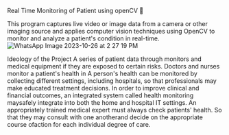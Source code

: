 Real Time Monitoring of Patient using openCV 🧷

This program captures live video or image data from a camera or other imaging source and applies computer vision techniques using OpenCV to monitor and analyze a patient's condition in real-time. 
![WhatsApp Image 2023-10-26 at 2 27 19 PM](https://github.com/yasirarafath96/Real_Time_Monitoring_of_Patient_using_openCV/assets/85051168/fb26aab3-0660-4073-947b-e90754621bfc)

Ideology of the Project
A series of patient data through monitors and medical equipment if they are exposed to certain risks. Doctors and nurses monitor a patient's health in A person's health can be monitored by collecting different settings, including hospitals, so that professionals may make educated treatment decisions. In order to improve clinical and financial outcomes, an integrated system called health monitoring maysafely integrate into both the home and hospital IT settings. An appropriately trained medical expert must always check patients' health.
So that they may consult with one anotherand decide on the appropriate course ofaction for each individual degree of care.
  
